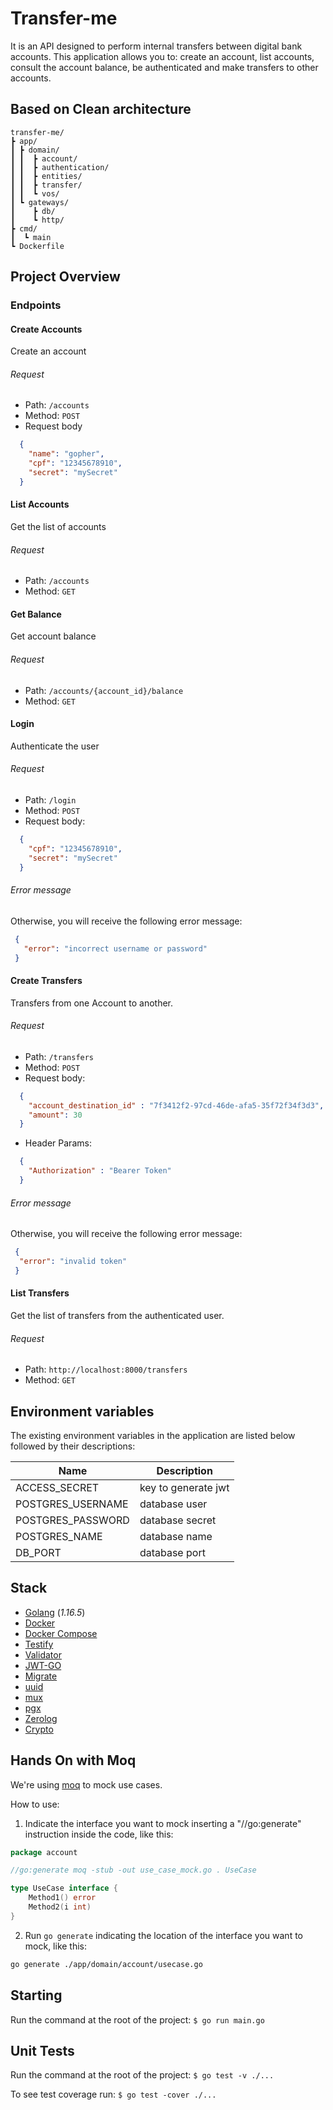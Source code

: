 # Transfer-me

It is an API designed to perform internal transfers between digital bank accounts.
This application allows you to: create an account, list accounts, consult the account balance, be authenticated and make transfers to other accounts.

## Based on Clean architecture
    transfer-me/
    ┣ app/
    ┃ ┣ domain/
    ┃ ┃  ┣ account/
    ┃ ┃  ┣ authentication/
    ┃ ┃  ┣ entities/
    ┃ ┃  ┣ transfer/
    ┃ ┃  ┗ vos/
    ┃ ┗ gateways/
    ┃    ┣ db/
    ┃    ┗ http/
    ┣ cmd/
    ┃  ┗ main
    ┗ Dockerfile

## Project Overview

### Endpoints

#### Create Accounts
Create an account
###### Request
- Path: `/accounts`
- Method: `POST`
- Request body
```json
  {
    "name": "gopher",
    "cpf": "12345678910",
    "secret": "mySecret"
  }
```

#### List Accounts
Get the list of accounts
###### Request
- Path: `/accounts`
- Method: `GET`

#### Get Balance
Get account balance
###### Request
- Path: `/accounts/{account_id}/balance`
- Method: `GET`

#### Login
Authenticate the user
###### Request
- Path: `/login`
- Method: `POST`
- Request body:
```json
  {
    "cpf": "12345678910",
    "secret": "mySecret"
  }
```

###### Error message
Otherwise, you will receive the following error message:

```json
 {
   "error": "incorrect username or password"
 }
```


#### Create Transfers
Transfers from one Account to another.
###### Request
- Path: `/transfers`
- Method: `POST`
- Request body:
```json
  {
    "account_destination_id" : "7f3412f2-97cd-46de-afa5-35f72f34f3d3",
    "amount": 30
  }
```
- Header Params:
```json
  {
    "Authorization" : "Bearer Token"
  }
```

###### Error message
Otherwise, you will receive the following error message:

```json
 {
  "error": "invalid token"
 }
```

#### List Transfers
Get the list of transfers from the authenticated user.
###### Request
- Path: `http://localhost:8000/transfers`
- Method: `GET`

## Environment variables

The existing environment variables in the application are listed below followed by their descriptions:

| Name                 |  Description            |
| -------------------- | ----------------------- |
|  ACCESS_SECRET       |  key to generate jwt    |
|  POSTGRES_USERNAME   |  database user          |
|  POSTGRES_PASSWORD   |  database secret        |
|  POSTGRES_NAME       |  database name          |  
|  DB_PORT             |  database port          |


## Stack

- [Golang](https://golang.org/) (*1.16.5*)
- [Docker](https://docs.docker.com/get-docker/)
- [Docker Compose](https://docs.docker.com/compose/install/)
- [Testify](github.com/stretchr/testify)
- [Validator](https://github.com/go-playground/validator)
- [JWT-GO](https://github.com/dgrijalva/jwt-go)
- [Migrate](https://github.com/golang-migrate/migrate)
- [uuid](https://github.com/google/uuid)
- [mux](https://github.com/gorilla/mux)
- [pgx](https://github.com/jackc/pgx)
- [Zerolog](https://github.com/rs/zerolog)
- [Crypto](https://pkg.go.dev/golang.org/x/crypto)

## Hands On with Moq

We're using [moq](https://github.com/matryer/moq) to mock use cases.

How to use:
1) Indicate the interface you want to mock inserting a "//go:generate" instruction inside the code, like this:
```go
package account

//go:generate moq -stub -out use_case_mock.go . UseCase

type UseCase interface {
	Method1() error
	Method2(i int)
}
```

2) Run `go generate` indicating the location of the interface you want to mock, like this:
```bash
go generate ./app/domain/account/usecase.go
```

## Starting
Run the command at the root of the project: `$ go run main.go`

## Unit Tests
Run the command at the root of the project:
`$ go test -v ./...`

To see test coverage run: `$ go test -cover ./...`